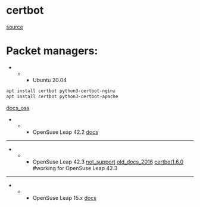 # certbot
[source](https://github.com/certbot/certbot)

# Packet managers:

- - - Ubuntu 20.04
```bash
apt install certbot python3-certbot-nginx
apt install certbot python3-certbot-apache
```
[docs_oss](https://certbot.eff.org/docs/install.html#installing-from-source)

- - - OpenSuse Leap 42.2
[docs](https://en.opensuse.org/Let%E2%80%99s_Encrypt)

-------------------------------------------------------------------
- - - OpenSuse Leap 42.3
[not_support](https://community.letsencrypt.org/t/solution-to-install-on-opensuse-42-3/76122)
[old_docs_2016](https://rootco.de/2016-05-16-letsencrypt-on-leap/)
[certbot1.6.0](https://github.com/certbot/certbot/releases/tag/v1.6.0) #working for OpenSuse Leap 42.3

-------------------------------------------------------------------

- - - OpenSuse Leap 15.x
[docs](https://snapcraft.io/install/certbot/opensuse)
